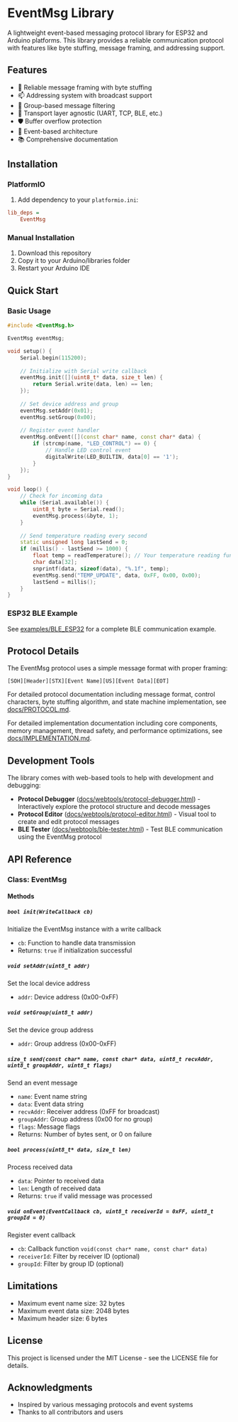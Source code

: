 # EventMsg Library

A lightweight event-based messaging protocol library for ESP32 and Arduino platforms. This library provides a reliable communication protocol with features like byte stuffing, message framing, and addressing support.

## Features

- 🔄 Reliable message framing with byte stuffing
- 📫 Addressing system with broadcast support
- 👥 Group-based message filtering
- 🔌 Transport layer agnostic (UART, TCP, BLE, etc.)
- 🛡️ Buffer overflow protection
- 🧩 Event-based architecture
- 📚 Comprehensive documentation

## Installation

### PlatformIO

1. Add dependency to your `platformio.ini`:

```ini
lib_deps = 
    EventMsg
```

### Manual Installation

1. Download this repository
2. Copy it to your Arduino/libraries folder
3. Restart your Arduino IDE

## Quick Start

### Basic Usage

```cpp
#include <EventMsg.h>

EventMsg eventMsg;

void setup() {
    Serial.begin(115200);
  
    // Initialize with Serial write callback
    eventMsg.init([](uint8_t* data, size_t len) {
        return Serial.write(data, len) == len;
    });
  
    // Set device address and group
    eventMsg.setAddr(0x01);
    eventMsg.setGroup(0x00);
  
    // Register event handler
    eventMsg.onEvent([](const char* name, const char* data) {
        if (strcmp(name, "LED_CONTROL") == 0) {
            // Handle LED control event
            digitalWrite(LED_BUILTIN, data[0] == '1');
        }
    });
}

void loop() {
    // Check for incoming data
    while (Serial.available()) {
        uint8_t byte = Serial.read();
        eventMsg.process(&byte, 1);
    }
  
    // Send temperature reading every second
    static unsigned long lastSend = 0;
    if (millis() - lastSend >= 1000) {
        float temp = readTemperature(); // Your temperature reading function
        char data[32];
        snprintf(data, sizeof(data), "%.1f", temp);
        eventMsg.send("TEMP_UPDATE", data, 0xFF, 0x00, 0x00);
        lastSend = millis();
    }
}
```

### ESP32 BLE Example

See [examples/BLE_ESP32](examples/BLE_ESP32) for a complete BLE communication example.

## Protocol Details

The EventMsg protocol uses a simple message format with proper framing:

```
[SOH][Header][STX][Event Name][US][Event Data][EOT]
```

For detailed protocol documentation including message format, control characters, byte stuffing algorithm, and state machine implementation, see [docs/PROTOCOL.md](docs/PROTOCOL.md).

For detailed implementation documentation including core components, memory management, thread safety, and performance optimizations, see [docs/IMPLEMENTATION.md](docs/IMPLEMENTATION.md).

## Development Tools

The library comes with web-based tools to help with development and debugging:

- **Protocol Debugger** ([docs/webtools/protocol-debugger.html](docs/webtools/protocol-debugger.html)) - Interactively explore the protocol structure and decode messages
- **Protocol Editor** ([docs/webtools/protocol-editor.html](docs/webtools/protocol-editor.html)) - Visual tool to create and edit protocol messages
- **BLE Tester** ([docs/webtools/ble-tester.html](docs/webtools/ble-tester.html)) - Test BLE communication using the EventMsg protocol

## API Reference

### Class: EventMsg

#### Methods

##### `bool init(WriteCallback cb)`

Initialize the EventMsg instance with a write callback

- `cb`: Function to handle data transmission
- Returns: `true` if initialization successful

##### `void setAddr(uint8_t addr)`

Set the local device address

- `addr`: Device address (0x00-0xFF)

##### `void setGroup(uint8_t addr)`

Set the device group address

- `addr`: Group address (0x00-0xFF)

##### `size_t send(const char* name, const char* data, uint8_t recvAddr, uint8_t groupAddr, uint8_t flags)`

Send an event message

- `name`: Event name string
- `data`: Event data string
- `recvAddr`: Receiver address (0xFF for broadcast)
- `groupAddr`: Group address (0x00 for no group)
- `flags`: Message flags
- Returns: Number of bytes sent, or 0 on failure

##### `bool process(uint8_t* data, size_t len)`

Process received data

- `data`: Pointer to received data
- `len`: Length of received data
- Returns: `true` if valid message was processed

##### `void onEvent(EventCallback cb, uint8_t receiverId = 0xFF, uint8_t groupId = 0)`

Register event callback

- `cb`: Callback function `void(const char* name, const char* data)`
- `receiverId`: Filter by receiver ID (optional)
- `groupId`: Filter by group ID (optional)

## Limitations

- Maximum event name size: 32 bytes
- Maximum event data size: 2048 bytes
- Maximum header size: 6 bytes

## License

This project is licensed under the MIT License - see the LICENSE file for details.

## Acknowledgments

- Inspired by various messaging protocols and event systems
- Thanks to all contributors and users
